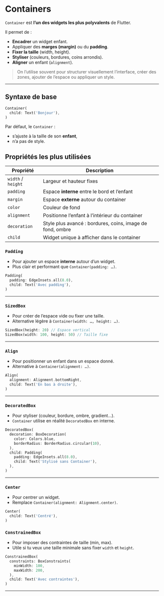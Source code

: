 # Containers

`Container` est **l’un des widgets les plus polyvalents** de Flutter.

Il permet de :

- **Encadrer** un widget enfant.
- Appliquer des **marges (margin)** ou du **padding**.
- **Fixer la taille** (width, height).
- **Styliser** (couleurs, bordures, coins arrondis).
- **Aligner** un enfant (`alignment`).

> On l’utilise souvent pour structurer visuellement l’interface, créer des zones, ajouter de l’espace ou appliquer un style.

---

## Syntaxe de base

```dart
Container(
  child: Text('Bonjour'),
)

```

Par défaut, le `Container` :

- s’ajuste à la taille de son **enfant**,
- n’a pas de style.

## Propriétés les plus utilisées

| Propriété | Description |
| --- | --- |
| `width` / `height` | Largeur et hauteur fixes |
| `padding` | Espace **interne** entre le bord et l’enfant |
| `margin` | Espace **externe** autour du container |
| `color` | Couleur de fond |
| `alignment` | Positionne l’enfant à l’intérieur du container |
| `decoration` | Style plus avancé : bordures, coins, image de fond, ombre |
| `child` | Widget unique à afficher dans le container |

### `Padding`

- Pour ajouter un espace **interne** autour d’un widget.
- Plus clair et performant que `Container(padding: …)`.

```dart
Padding(
  padding: EdgeInsets.all(8.0),
  child: Text('Avec padding'),
)

```

---

### `SizedBox`

- Pour créer de l’espace vide ou fixer une taille.
- Alternative légère à `Container(width: …, height: …)`.

```dart
SizedBox(height: 20) // Espace vertical
SizedBox(width: 100, height: 50) // Taille fixe

```

---

### `Align`

- Pour positionner un enfant dans un espace donné.
- Alternative à `Container(alignment: …)`.

```dart
Align(
  alignment: Alignment.bottomRight,
  child: Text('En bas à droite'),
)

```

---

### `DecoratedBox`

- Pour styliser (couleur, bordure, ombre, gradient…).
- `Container` utilise en réalité `DecoratedBox` en interne.

```dart
DecoratedBox(
  decoration: BoxDecoration(
    color: Colors.blue,
    borderRadius: BorderRadius.circular(10),
  ),
  child: Padding(
    padding: EdgeInsets.all(8.0),
    child: Text('Stylisé sans Container'),
  ),
)

```

---

### `Center`

- Pour centrer un widget.
- Remplace `Container(alignment: Alignment.center)`.

```dart
Center(
  child: Text('Centré'),
)
```

### `ConstrainedBox`

- Pour imposer des contraintes de taille (min, max).
- Utile si tu veux une taille minimale sans fixer `width` et `height`.

```dart
ConstrainedBox(
  constraints: BoxConstraints(
    minWidth: 100,
    maxWidth: 200,
  ),
  child: Text('Avec contraintes'),
)

```

---